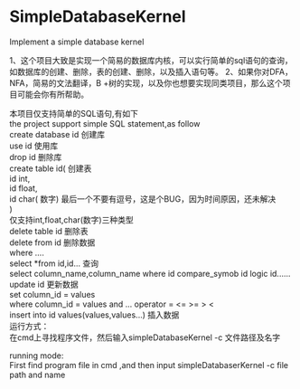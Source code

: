 # SimpleDatabaseKernel
Implement a simple database kernel

1、这个项目大致是实现一个简易的数据库内核，可以实行简单的sql语句的查询，如数据库的创建、删除，表的创建、删除，以及插入语句等。
2、如果你对DFA，NFA，简易的文法翻译，B +树的实现，以及你也想要实现同类项目，那么这个项目可能会你有所帮助。


本项目仅支持简单的SQL语句,有如下   
the project support simple SQL statement,as follow   
create database id  创建库  
use id  使用库  
drop id  删除库  
create table id(  创建表   
id int,   
id float,  
id char( 数字)   最后一个不要有逗号，这是个BUG，因为时间原因，还未解决  
)  
仅支持int,float,char(数字)三种类型  
delete table id  删除表  
delete from id 删除数据  
where ….  
select *from  id,id...  查询  
select column_name,column_name where id compare_symob id logic id......   
update id  更新数据  
set column_id = values    
where column_id = values and ... operator = <= >= > <    
insert into id values(values,values...)  插入数据  
运行方式：  
在cmd上寻找程序文件，然后输入simpleDatabaseKernel -c 文件路径及名字   

running mode:  
First find program file in cmd ,and then input simpleDatabaserKernel -c file path and name  
